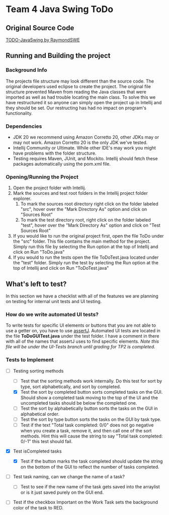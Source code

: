 # Team 4 Java Swing ToDo
## Original Source Code
[TODO-JavaSwing by RaymondSWE](https://github.com/RaymondSWE/TODO-JavaSwing)


## Running and Building the project
### Background Info
The projects file structure may look different than the source code.  The original developers used eclipse to create the project. The original file structure prevented Maven from reading the Java classes that were imported as well as had trouble locating the main class.  To solve this we have restructured it so anyone can simply open the project up in Intellij and they should be set. Our restructing has had no impact on program's functionality.

### Dependencies
- JDK 20 we recommend using Amazon Corretto 20, other JDKs may or may not work.  Amazon Corretto 20 is the only JDK we've tested.
- Intellij Community or Ultimate. While other IDE's may work you might have problems with the folder structure. 
- Testing requires Maven, JUnit, and Mockito. Intellij should fetch these packages automatically using the pom.xml file.

### Opening/Running the Project
1. Open the project folder with Intellij.
2. Mark the sources and test root folders in the Intellij project folder explorer.
	1. To mark the sources root directory right click on the folder labeled "src", hover over the "Mark Directory As" option and click on "Sources Root"
	2. To mark the test directory root, right click on the folder labeled "test", hover over the "Mark Directory As" option and click on "Test Sources Root"
3. If you would like to run the original project first, open the file ToDo under the "src" folder.  This file contains the main method for the project. Simply run this file by selecting the Run option at the top of Intellij and click on Run "ToDo.java"
4. If you would to run the tests open the file ToDoTest.java located under the "test" folder. Simply run the test by selecting the Run option at the top of Intellij and click on Run "ToDoTest.java"

## What's left to test? 
In this section we have a checklist with all of the features we are planning on testing for internal unit tests and UI testing.

### How do we write automated UI tests?
To write tests for specific UI elements or buttons that you are not able to use a getter on, you have to use [assertJ](https://joel-costigliola.github.io/assertj/assertj-swing-getting-started.html). Automated UI tests are located in the file **ToDoGUITest.java** under the test folder. I have a comment in there with all of the names that assertJ uses to find specific elements. *Note this file will be under the UI-Tests branch until grading for TP2 is completed.*

### Tests to Implement
- [ ] Testing sorting methods
	- [ ] Test that the sorting methods work internally. Do this test for sort by type, sort alphabetically, and sort by completed.
	- [x] Test the sort by completed button sorts completed tasks on the GUI. Should show a completed task moving to the top of the UI and the uncompleted tasks should be below the completed one. 
	- [ ] Test the sort by alphabetically button sorts the tasks on the GUI in alphabetical order.
	- [ ] Test the sort by type button sorts the tasks on the GUI by task type. 
	- [ ] Test if the text "Total task completed: 0/0" does not go negative when you create a task, remove it, and then call one of the sort methods. Hint this will cause the string to say "Total task completed: 0/-1" this test should fail.
- [x] Test isCompleted tasks
	- [x] Test if the button marks the task completed should update the string on the bottom of the GUI to reflect the number of tasks completed.
- [ ] Test task naming, can we change the name of a task?
	- [ ] Test to see if the new name of the task gets saved into the arraylist or is it just saved purely on the GUI end.
- [ ] Test if the checkbox Important on the Work Task sets the background color of the task to RED.

